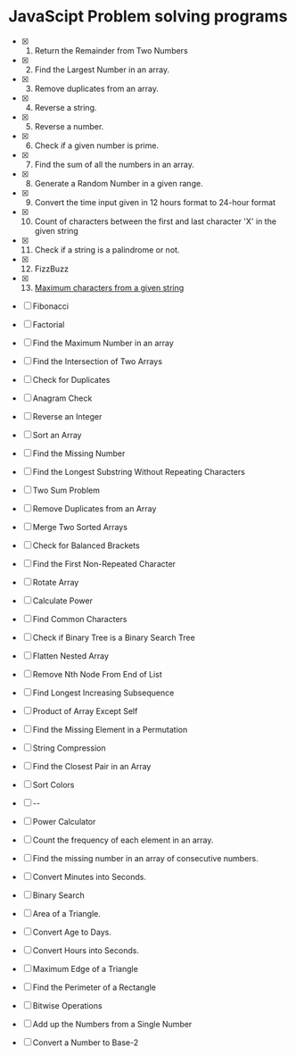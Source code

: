 # JavaScipt Problem solving programs

- [x] 1. Return the Remainder from Two Numbers
- [x] 2. Find the Largest Number in an array.
- [x] 3. Remove duplicates from an array.
- [x] 4. Reverse a string.
- [x] 5. Reverse a number.
- [x] 6. Check if a given number is prime.
- [x] 7. Find the sum of all the numbers in an array.
- [x] 8. Generate a Random Number in a given range.
- [x] 9. Convert the time input given in 12 hours format to 24-hour format
- [x] 10. Count of characters between the first and last character 'X' in the given string
- [x] 11. Check if a string is a palindrome or not.
- [x] 12. FizzBuzz
- [x] 13. [Maximum characters from a given string](https://github.com/ReddyDivya/JavaScipt-problems-programs/blob/main/maxCharacters.js)

- [ ] Fibonacci
- [ ] Factorial
- [ ] Find the Maximum Number in an array
- [ ] Find the Intersection of Two Arrays
- [ ] Check for Duplicates
- [ ] Anagram Check
- [ ] Reverse an Integer
- [ ] Sort an Array
- [ ] Find the Missing Number
- [ ] Find the Longest Substring Without Repeating Characters
- [ ] Two Sum Problem
- [ ] Remove Duplicates from an Array
- [ ] Merge Two Sorted Arrays
- [ ] Check for Balanced Brackets
- [ ] Find the First Non-Repeated Character
- [ ] Rotate Array
- [ ] Calculate Power
- [ ] Find Common Characters
- [ ] Check if Binary Tree is a Binary Search Tree
- [ ] Flatten Nested Array
- [ ] Remove Nth Node From End of List
- [ ] Find Longest Increasing Subsequence
- [ ] Product of Array Except Self
- [ ] Find the Missing Element in a Permutation
- [ ] String Compression
- [ ] Find the Closest Pair in an Array
- [ ] Sort Colors
- [ ] --
- [ ] Power Calculator
- [ ] Count the frequency of each element in an array.
- [ ] Find the missing number in an array of consecutive numbers.
- [ ] Convert Minutes into Seconds.
- [ ] Binary Search
- [ ] Area of a Triangle.
- [ ] Convert Age to Days.
- [ ] Convert Hours into Seconds.
- [ ] Maximum Edge of a Triangle
- [ ] Find the Perimeter of a Rectangle
- [ ] Bitwise Operations
- [ ] Add up the Numbers from a Single Number
- [ ] Convert a Number to Base-2






